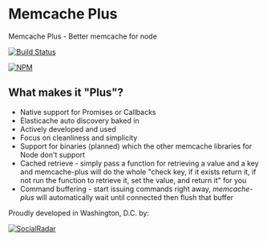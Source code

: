 # Memcache Plus

Memcache Plus - Better memcache for node

[![Build Status](https://travis-ci.org/socialradar/memcache-plus.svg?branch=master)](https://travis-ci.org/socialradar/memcache-plus)

[![NPM](https://nodei.co/npm/memcache-plus.png)](https://nodei.co/npm/memcache-plus?downloads=true)

## What makes it "Plus"?

* Native support for Promises or Callbacks
* Elasticache auto discovery baked in
* Actively developed and used
* Focus on cleanliness and simplicity
* Support for binaries (planned) which the other memcache libraries for Node don't support
* Cached retrieve - simply pass a function for retrieving a value and a key and memcache-plus will do the whole "check key, if it exists return it, if not run the function to retrieve it, set the value, and return it" for you
* Command buffering - start issuing commands right away, *memcache-plus* will automatically wait until connected then flush that buffer

Proudly developed in Washington, D.C. by:

[![SocialRadar](https://raw.github.com/socialradar/batch-request/master/social-radar-black-orange.png)](http://socialradar.com)
